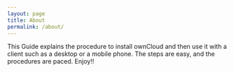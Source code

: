 ```yaml
---
layout: page
title: About
permalink: /about/
---
```


This Guide explains the procedure to install ownCloud and then use it with a client such as a desktop or a mobile phone. The steps are easy, and the procedures are paced. Enjoy!!

